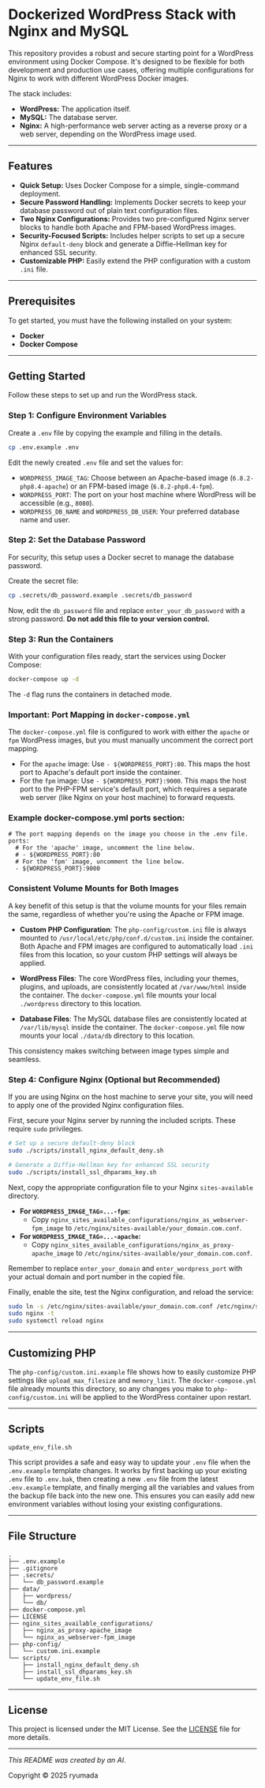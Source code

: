 # Dockerized WordPress Stack with Nginx and MySQL

This repository provides a robust and secure starting point for a WordPress environment using Docker Compose. It's designed to be flexible for both development and production use cases, offering multiple configurations for Nginx to work with different WordPress Docker images.

The stack includes:
- **WordPress:** The application itself.
- **MySQL:** The database server.
- **Nginx:** A high-performance web server acting as a reverse proxy or a web server, depending on the WordPress image used.

---

## Features

- **Quick Setup:** Uses Docker Compose for a simple, single-command deployment.
- **Secure Password Handling:** Implements Docker secrets to keep your database password out of plain text configuration files.
- **Two Nginx Configurations:** Provides two pre-configured Nginx server blocks to handle both Apache and FPM-based WordPress images.
- **Security-Focused Scripts:** Includes helper scripts to set up a secure Nginx `default-deny` block and generate a Diffie-Hellman key for enhanced SSL security.
- **Customizable PHP:** Easily extend the PHP configuration with a custom `.ini` file.

---

## Prerequisites

To get started, you must have the following installed on your system:
- **Docker**
- **Docker Compose**

---

## Getting Started

Follow these steps to set up and run the WordPress stack.

### Step 1: Configure Environment Variables

Create a `.env` file by copying the example and filling in the details.

```bash
cp .env.example .env
```

Edit the newly created `.env` file and set the values for:
- `WORDPRESS_IMAGE_TAG`: Choose between an Apache-based image (`6.8.2-php8.4-apache`) or an FPM-based image (`6.8.2-php8.4-fpm`).
- `WORDPRESS_PORT`: The port on your host machine where WordPress will be accessible (e.g., `8080`).
- `WORDPRESS_DB_NAME` and `WORDPRESS_DB_USER`: Your preferred database name and user.

### Step 2: Set the Database Password

For security, this setup uses a Docker secret to manage the database password.

Create the secret file:
```bash
cp .secrets/db_password.example .secrets/db_password
```
Now, edit the `db_password` file and replace `enter_your_db_password` with a strong password. **Do not add this file to your version control.**

### Step 3: Run the Containers

With your configuration files ready, start the services using Docker Compose:

```bash
docker-compose up -d
```
The `-d` flag runs the containers in detached mode.

### Important: Port Mapping in `docker-compose.yml`

The `docker-compose.yml` file is configured to work with either the `apache` or `fpm` WordPress images, but you must manually uncomment the correct port mapping.

- For the `apache` image: Use `- ${WORDPRESS_PORT}:80`. This maps the host port to Apache's default port inside the container.
- For the `fpm` image: Use `- ${WORDPRESS_PORT}:9000`. This maps the host port to the PHP-FPM service's default port, which requires a separate web server (like Nginx on your host machine) to forward requests.

### Example docker-compose.yml ports section:

```docker
# The port mapping depends on the image you choose in the .env file.
ports:
  # For the 'apache' image, uncomment the line below.
  # - ${WORDPRESS_PORT}:80
  # For the 'fpm' image, uncomment the line below.
  - ${WORDPRESS_PORT}:9000
```

### Consistent Volume Mounts for Both Images

A key benefit of this setup is that the volume mounts for your files remain the same, regardless of whether you're using the Apache or FPM image.

- **Custom PHP Configuration**: The `php-config/custom.ini` file is always mounted to `/usr/local/etc/php/conf.d/custom.ini` inside the container. Both Apache and FPM images are configured to automatically load `.ini` files from this location, so your custom PHP settings will always be applied.

- **WordPress Files**: The core WordPress files, including your themes, plugins, and uploads, are consistently located at `/var/www/html` inside the container. The `docker-compose.yml` file mounts your local `./wordpress` directory to this location.

- **Database Files**: The MySQL database files are consistently located at `/var/lib/mysql` inside the container. The `docker-compose.yml` file now mounts your local `./data/db` directory to this location.

This consistency makes switching between image types simple and seamless.

### Step 4: Configure Nginx (Optional but Recommended)

If you are using Nginx on the host machine to serve your site, you will need to apply one of the provided Nginx configuration files.

First, secure your Nginx server by running the included scripts. These require `sudo` privileges.

```bash
# Set up a secure default-deny block
sudo ./scripts/install_nginx_default_deny.sh

# Generate a Diffie-Hellman key for enhanced SSL security
sudo ./scripts/install_ssl_dhparams_key.sh
```

Next, copy the appropriate configuration file to your Nginx `sites-available` directory.

- **For `WORDPRESS_IMAGE_TAG=...-fpm`:**
  - Copy `nginx_sites_available_configurations/nginx_as_webserver-fpm_image` to `/etc/nginx/sites-available/your_domain.com.conf`.
- **For `WORDPRESS_IMAGE_TAG=...-apache`:**
  - Copy `nginx_sites_available_configurations/nginx_as_proxy-apache_image` to `/etc/nginx/sites-available/your_domain.com.conf`.

Remember to replace `enter_your_domain` and `enter_wordpress_port` with your actual domain and port number in the copied file.

Finally, enable the site, test the Nginx configuration, and reload the service:
```bash
sudo ln -s /etc/nginx/sites-available/your_domain.com.conf /etc/nginx/sites-enabled/
sudo nginx -t
sudo systemctl reload nginx
```

---

## Customizing PHP

The `php-config/custom.ini.example` file shows how to easily customize PHP settings like `upload_max_filesize` and `memory_limit`. The `docker-compose.yml` file already mounts this directory, so any changes you make to `php-config/custom.ini` will be applied to the WordPress container upon restart.

---

## Scripts

`update_env_file.sh`

This script provides a safe and easy way to update your `.env` file when the `.env.example` template changes. It works by first backing up your existing `.env` file to `.env.bak`, then creating a new `.env` file from the latest `.env.example` template, and finally merging all the variables and values from the backup file back into the new one. This ensures you can easily add new environment variables without losing your existing configurations.

---

## File Structure

```
.
├── .env.example
├── .gitignore
├── .secrets/
│   └── db_password.example
├── data/
│   ├── wordpress/
│   └── db/
├── docker-compose.yml
├── LICENSE
├── nginx_sites_available_configurations/
│   ├── nginx_as_proxy-apache_image
│   └── nginx_as_webserver-fpm_image
├── php-config/
│   └── custom.ini.example
└── scripts/
    ├── install_nginx_default_deny.sh
    ├── install_ssl_dhparams_key.sh
    └── update_env_file.sh
```

---

## License

This project is licensed under the MIT License. See the [LICENSE](LICENSE) file for more details.

---

_This README was created by an AI._

Copyright © 2025 ryumada
